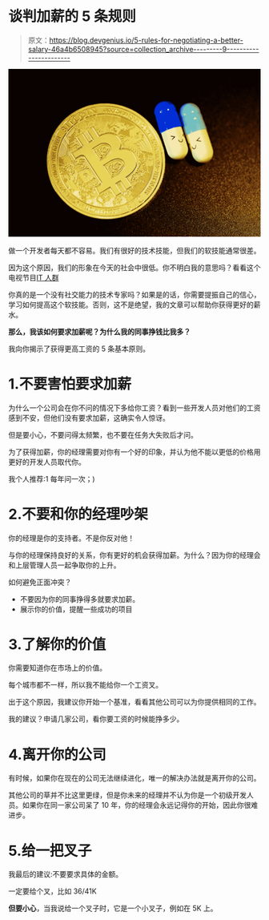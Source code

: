 # 谈判加薪的 5 条规则

> 原文：<https://blog.devgenius.io/5-rules-for-negotiating-a-better-salary-46a4b6508945?source=collection_archive---------9----------------------->

![](img/267f45c68a72318630042d49ec31f5d2.png)

做一个开发者每天都不容易。我们有很好的技术技能，但我们的软技能通常很差。

因为这个原因，我们的形象在今天的社会中很低。你不明白我的意思吗？看看这个电视节目[IT 人群](https://fr.wikipedia.org/wiki/The_IT_Crowd)

你真的是一个没有社交能力的技术专家吗？如果是的话，你需要提振自己的信心，学习如何提高这个软技能。否则，这不是绝望，我的文章可以帮助你获得更好的薪水。

**那么，我该如何要求加薪呢？为什么我的同事挣钱比我多？**

我向你揭示了获得更高工资的 5 条基本原则。

# 1.不要害怕要求加薪

为什么一个公司会在你不问的情况下多给你工资？看到一些开发人员对他们的工资感到不安，但他们没有要求加薪，这确实令人惊讶。

但是要小心，不要问得太频繁，也不要在任务大失败后才问。

为了获得加薪，你的经理需要对你有一个好的印象，并认为他不能以更低的价格用更好的开发人员取代你。

我个人推荐:1 每年问一次；)

# 2.不要和你的经理吵架

你的经理是你的支持者。不是你反对他！

与你的经理保持良好的关系，你有更好的机会获得加薪。为什么？因为你的经理会和上层管理人员一起争取你的上升。

如何避免正面冲突？

*   不要因为你的同事挣得多就要求加薪。
*   展示你的价值，提醒一些成功的项目

# 3.了解你的价值

你需要知道你在市场上的价值。

每个城市都不一样，所以我不能给你一个工资叉。

出于这个原因，我建议你开始一个基准，看看其他公司可以为你提供相同的工作。

我的建议？申请几家公司，看你要工资的时候能挣多少。

# 4.离开你的公司

有时候，如果你在现在的公司无法继续进化，唯一的解决办法就是离开你的公司。

其他公司的草并不比这里更绿，但是你未来的经理并不认为你是一个初级开发人员。如果你在同一家公司呆了 10 年，你的经理会永远记得你的开始，因此你很难进步。

# 5.给一把叉子

我最后的建议:不要要求具体的金额。

一定要给个叉，比如 36/41K

**但要小心**，当我说给一个叉子时，它是一个小叉子，例如在 5K 上。